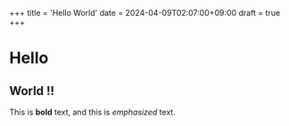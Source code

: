 +++
title = 'Hello World'
date = 2024-04-09T02:07:00+09:00
draft = true
+++

# Hello

## World !!

This is **bold** text, and this is *emphasized* text.
